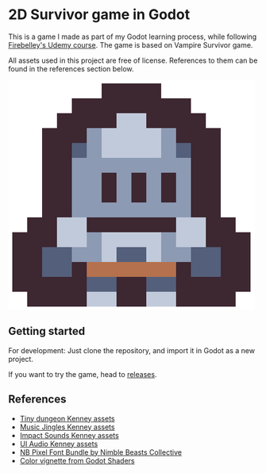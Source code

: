 # 2D Survivor game in Godot

This is a game I made as part of my Godot learning process, while following [Firebelley's Udemy course](https://www.udemy.com/course/create-a-complete-2d-arena-survival-roguelike-game-in-godot-4/). The game is based on Vampire Survivor game.

All assets used in this project are free of license. References to them can be found in the references section below.

![](icon_large.png)

## Getting started

For development: Just clone the repository, and import it in Godot as a new project.

If you want to try the game, head to [releases](https://github.com/ivallesp/Godot2DSurvivorGame/releases).

## References

- [Tiny dungeon Kenney assets](https://www.kenney.nl/assets/tiny-dungeon)
- [Music Jingles Kenney assets](https://www.kenney.nl/assets/music-jingles)
- [Impact Sounds Kenney assets](https://www.kenney.nl/assets/impact-sounds)
- [UI Audio Kenney assets](https://www.kenney.nl/assets/ui-audio)
- [NB Pixel Font Bundle by Nimble Beasts Collective](https://nimblebeastscollective.itch.io/nb-pixel-font-bundle)
- [Color vignette from Godot Shaders](https://godotshaders.com/shader/color-vignetting/)
